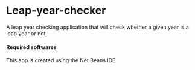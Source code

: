# Leap-year-checker
A leap year checking application that will check whether a given year is a leap year or not.
#### Required softwares
This app is created using the Net Beans IDE
